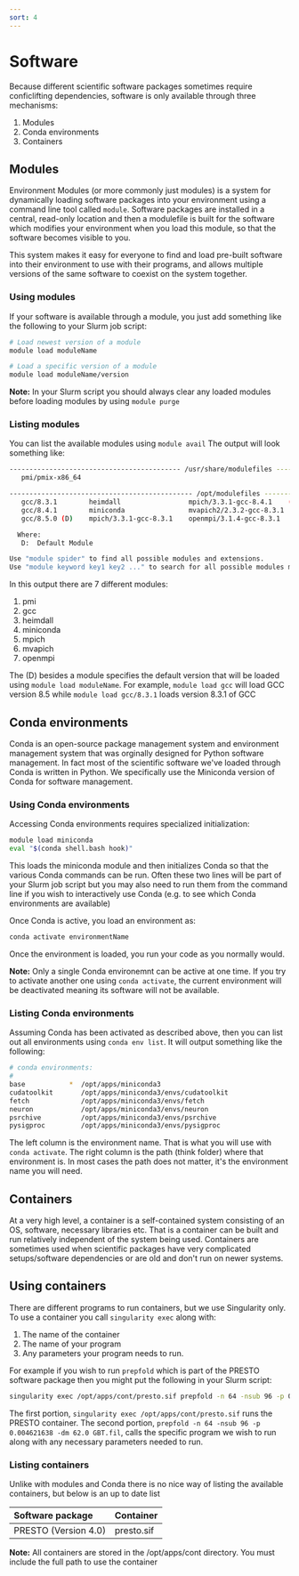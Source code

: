 ```yaml
---
sort: 4
---
```


# Software

Because different scientific software packages sometimes require conficlifting dependencies, software is only available through three mechanisms:

1. Modules
2. Conda environments
3. Containers

## Modules

Environment Modules (or more commonly just modules) is a system for dynamically loading software packages into your environment using a command line tool called `module`. Software packages are installed in a central, read-only location and then a modulefile is built for the software which modifies your environment when you load this module, so that the software becomes visible to you.

This system makes it easy for everyone to find and load pre-built software into their environment to use with their programs, and allows multiple versions of the same software to coexist on the system together.


### Using modules
If your software is available through a module, you just add something like the following to your Slurm job script:

```bash
# Load newest version of a module
module load moduleName

# Load a specific version of a module
module load moduleName/version
```
**Note:**  In your Slurm script you should always clear any loaded modules before loading modules by using `module purge`

### Listing modules

You can list the available modules using `module avail`  The output will look something like:

```bash
------------------------------------------- /usr/share/modulefiles -------------------------------------------
   pmi/pmix-x86_64

---------------------------------------------- /opt/modulefiles ----------------------------------------------
   gcc/8.3.1        heimdall                 mpich/3.3.1-gcc-8.4.1    (D)    openmpi/3.1.4-gcc-8.4.1
   gcc/8.4.1        miniconda                mvapich2/2.3.2-gcc-8.3.1        openmpi/4.0.2-gcc-8.3.1
   gcc/8.5.0 (D)    mpich/3.3.1-gcc-8.3.1    openmpi/3.1.4-gcc-8.3.1         openmpi/4.0.2-gcc-8.4.1 (D)

  Where:
   D:  Default Module

Use "module spider" to find all possible modules and extensions.
Use "module keyword key1 key2 ..." to search for all possible modules matching any of the "keys".
```

In this output there are 7 different modules:

1. pmi
2. gcc
3. heimdall
4. miniconda
5. mpich
6. mvapich
7. openmpi

The (D) besides a module specifies the default version that will be loaded using `module load moduleName`.  For example, `module load gcc` will load GCC version 8.5 while `module load gcc/8.3.1` loads version 8.3.1 of GCC

## Conda environments

Conda is an open-source package management system and environment management system that was orginally designed for Python software management.  In fact most of the scientific software we've loaded through Conda is written in Python.  We specifically use the Miniconda version of Conda for software management.


### Using Conda environments
Accessing Conda environments requires specialized initialization:

```bash
module load miniconda
eval "$(conda shell.bash hook)"
````

This loads the miniconda module and then initializes Conda so that the various Conda commands can be run.  Often these two lines will be part of your Slurm job script but you may also need to run them from the command line if you wish to interactively use Conda (e.g. to see which Conda environments are available)

Once Conda is active, you load an environment as:

```bash
conda activate environmentName
```

Once the environment is loaded, you run your code as you normally would.

**Note:** Only a single Conda environemnt can be active at one time.  If you try to activate another one using `conda activate`, the current environment will be deactivated meaning its software will not be available.


### Listing Conda environments

Assuming Conda has been activated as described above, then you can list out all environments using `conda env list`.  It will output something like the following:

```bash
# conda environments:
#
base           *  /opt/apps/miniconda3
cudatoolkit       /opt/apps/miniconda3/envs/cudatoolkit
fetch             /opt/apps/miniconda3/envs/fetch
neuron            /opt/apps/miniconda3/envs/neuron
psrchive          /opt/apps/miniconda3/envs/psrchive
pysigproc         /opt/apps/miniconda3/envs/pysigproc
```

The left column is the environment name.  That is what you will use with `conda activate`.  The right column is the path (think folder) where that environment is.  In most cases the path does not matter, it's the environment name you will need.

## Containers

At a very high level, a container is a self-contained system consisting of an OS, software, necessary libraries etc.  That is a container can be built and run relatively independent of the system being used.  Containers are sometimes used when scientific packages have very complicated setups/software dependencies or are old and don't run on newer systems.

## Using containers

There are different programs to run containers, but we use Singularity only.  To use a container you call `singularity exec` along with:
1. The name of the container
2. The name of your program 
3. Any parameters your program needs to run.  

For example if you wish to run `prepfold` which is part of the PRESTO software package then you might put the following in your Slurm script:

```bash
singularity exec /opt/apps/cont/presto.sif prepfold -n 64 -nsub 96 -p 0.004621638 -dm 62.0 GBT.fil
```

The first portion, `singularity exec /opt/apps/cont/presto.sif` runs the PRESTO container.  The second portion, `prepfold -n 64 -nsub 96 -p 0.004621638 -dm 62.0 GBT.fil`, calls the specific program we wish to run along with any necessary parameters needed to run.

### Listing containers

Unlike with modules and Conda there is no nice way of listing the available containers, but below is an up to date list

| **Software package** | **Container** |
| :------------------- | :------------ |
| PRESTO (Version 4.0) | presto.sif    |

**Note:** All containers are stored in the /opt/apps/cont directory.  You must include the full path to use the container
